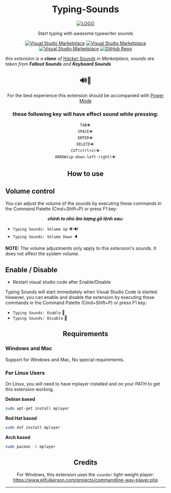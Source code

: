 <div align="center">

# Typing-Sounds

[![LOGO](https://github.com/boykensoidong/Typing-Sounds/blob/main/icon-new.png?raw=true)](https://marketplace.visualstudio.com/items/MTuan.night-eyes-theme)

Start typing with awesome typewriter sounds


[![Visual Studio Marketplace](https://img.shields.io/vscode-marketplace/v/mtuan.typing-sounds.svg)](https://marketplace.visualstudio.com/items?itemName=mattogodoy.hacker-sounds)
[![Visual Studio Marketplace](https://img.shields.io/vscode-marketplace/d/mtuan.typing-sounds.svg)](https://marketplace.visualstudio.com/items?itemName=mattogodoy.hacker-sounds)
[![Visual Studio Marketplace](https://img.shields.io/vscode-marketplace/r/mtuan.typing-sounds.svg)](https://marketplace.visualstudio.com/items?itemName=mattogodoy.hacker-sounds)
[![GitHub Repo](https://img.shields.io/badge/GitHub%20Repo-%20-fff.svg?logo=GitHub&style=social)](https://github.com/boykensoidong/Typing-Sounds)
<div align="left">

_this extension is a **clone** of [Hacker Sounds](https://marketplace.visualstudio.com/items?itemName=mattogodoy.hacker-sounds) in Marketplace, sounds are taken from **Fallout Sounds** and **Keyboard Sounds**_

<div align="center">

## 🔊🎵
For the best experience this extension should be accompanied with [Power Mode](https://marketplace.visualstudio.com/items?itemName=hoovercj.vscode-power-mode) 
</div>

<div align="center">

### these following key will have effect sound while pressing:
```
TAB🔉
SPACE🔉
ENTER🔉
DELETE🔉
CUT(ctrl+x)🔉
ARROW(up-down-left-right)🔉
```
## How to use
</div>

## Volume control

You can adjust the volume of the sounds by executing these commands in the Command Palette (Cmd+Shift+P) or press F1 key:

<div align="center">

**_chỉnh to nhỏ âm lượng gõ lệnh sau:_**
</div>


- `Typing Sounds: Volume Up`   🔉🔊
- `Typing Sounds: Volume Down`  🔈

**NOTE:** The volume adjustments only apply to this extension's sounds. It does not affect the system volume.

## Enable / Disable 
- Restart visual studio code after Enable/Disable

Typing Sounds will start immediately when Visual Studio Code is started. However, you can enable and disable the extension by executing these commands in the Command Palette (Cmd+Shift+P) or press F1 key:

- `Typing Sounds: Enable` 🔔
- `Typing Sounds: Disable` 🔕

<div align="center">

## Requirements

</div>

### Windows and Mac

Support for Windows and Mac, No special requirements.

### For Linux Users

On Linux, you will need to have mplayer installed and on your PATH to get this extension working.

**Debian based**
```bash
sudo apt-get install mplayer
```

**Red Hat based**
```bash
sudo dnf install mplayer
```

**Arch based**
```bash
sudo pacman -S mplayer
```
</div>


## Credits

For Windows, this extension uses the `sounder` light-weight player:
https://www.elifulkerson.com/projects/commandline-wav-player.php

-----------------------------------------------------------------------------------------------------------

</div>
